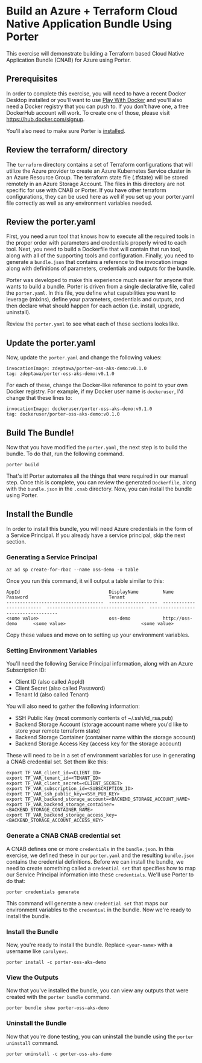 # Build an Azure + Terraform Cloud Native Application Bundle Using Porter

This exercise will demonstrate building a Terraform based Cloud Native Application Bundle (CNAB) for Azure using Porter.

## Prerequisites

In order to complete this exercise, you will need to have a recent Docker Desktop installed or you'll want to use [Play With Docker](https://labs.play-with-docker.com/) and you'll also need a Docker registry that you can push to. If you don't have one, a free DockerHub account will work. To create one of those, please visit https://hub.docker.com/signup.

You'll also need to make sure Porter is [installed](https://porter.sh/install/).

## Review the terraform/ directory

The `terraform` directory contains a set of Terraform configurations that will utilize the Azure provider to create an Azure Kubernetes Service cluster in an Azure Resource Group. The terraform state file (.tfstate) will be stored remotely in an Azure Storage Account. The files in this directory are not specific for use with CNAB or Porter. If you have other terraform configurations, they can be used here as well if you set up your porter.yaml file correctly as well as any environment variables needed.

## Review the porter.yaml

First, you need a run tool that knows how to execute all the required tools in the proper order with parameters and credentials properly wired to each tool. Next, you need to build a Dockerfile that will contain that run tool, along with all of the supporting tools and configuration. Finally, you need to generate a `bundle.json` that contains a reference to the invocation image along with definitions of parameters, credentials and outputs for the bundle.

Porter was developed to make this experience much easier for anyone that wants to build a bundle. Porter is driven from a single declarative file, called the `porter.yaml`. In this file, you define what capabilities you want to leverage (mixins), define your parameters, credentials and outputs, and then declare what should happen for each action (i.e. install, upgrade, uninstall).

Review the `porter.yaml` to see what each of these sections looks like.

## Update the porter.yaml

Now, update the `porter.yaml` and change the following values:

```
invocationImage: zdeptawa/porter-oss-aks-demo:v0.1.0
tag: zdeptawa/porter-oss-aks-demo:v0.1.0
```

For each of these, change the Docker-like reference to point to your own Docker registry. For example, if my Docker user name is `dockeruser`, I'd change that these lines to:

```
invocationImage: dockeruser/porter-oss-aks-demo:v0.1.0
tag: dockeruser/porter-oss-aks-demo:v0.1.0
```

## Build The Bundle!

Now that you have modified the `porter.yaml`, the next step is to build the bundle. To do that, run the following command.

```
porter build
```

That's it! Porter automates all the things that were required in our manual step. Once this is complete, you can review the generated `Dockerfile`, along with the `bundle.json` in the `.cnab` directory. Now, you can install the bundle using Porter.

## Install the Bundle

In order to install this bundle, you will need Azure credentials in the form of a Service Principal. If you already have a service principal, skip the next section.

### Generating a Service Principal

```
az ad sp create-for-rbac --name oss-demo -o table
```

Once you run this command, it will output a table similar to this:

```
AppId                                 DisplayName         Name                       Password                              Tenant
------------------------------------  ------------------  -------------------------  ------------------------------------  ------------------------------------
<some value>                          oss-demo            http://oss-demo      <some value>                            <some value>
```

Copy these values and move on to setting up your environment variables.

### Setting Environment Variables

You'll need the following Service Principal information, along with an Azure Subscription ID:

* Client ID (also called AppId)
* Client Secret (also called Password)
* Tenant Id (also called Tenant)

You will also need to gather the following information:

* SSH Public Key (most commonly contents of ~/.ssh/id_rsa.pub)
* Backend Storage Account (storage account name where you'd like to store your remote terraform state)
* Backend Storage Container (container name within the storage account)
* Backend Storage Access Key (access key for the storage account)

These will need to be in a set of environment variables for use in generating a CNAB credential set. Set them like this:

```
export TF_VAR_client_id=<CLIENT_ID>
export TF_VAR_tenant_id=<TENANT_ID>
export TF_VAR_client_secret=<CLIENT_SECRET>
export TF_VAR_subscription_id=<SUBSCRIPTION_ID>
export TF_VAR_ssh_public_key=<SSH_PUB_KEY>
export TF_VAR_backend_storage_account=<BACKEND_STORAGE_ACCOUNT_NAME>
export TF_VAR_backend_storage_container=<BACKEND_STORAGE_CONTAINER_NAME>
export TF_VAR_backend_storage_access_key=<BACKEND_STORAGE_ACCOUNT_ACCESS_KEY>
```

### Generate a CNAB CNAB credential set

A CNAB defines one or more `credentials` in the `bundle.json`. In this exercise, we defined these in our `porter.yaml` and the resulting `bundle.json` contains the credential definitions. Before we can install the bundle, we need to create something called a `credential set` that specifies how to map our Service Principal information into these `credentials`. We'll use Porter to do that:

```
porter credentials generate
```

This command will generate a new `credential set` that maps our environment variables to the `credential` in the bundle. Now we're ready to install the bundle.

### Install the Bundle

Now, you're ready to install the bundle. Replace `<your-name>` with a username like `carolynvs`.

```
porter install -c porter-oss-aks-demo
```

### View the Outputs

Now that you've installed the bundle, you can view any outputs that were created with the `porter bundle` command.

```
porter bundle show porter-oss-aks-demo
```

### Uninstall the Bundle

Now that you're done testing, you can uninstall the bundle using the `porter uninstall` command.

```
porter uninstall -c porter-oss-aks-demo
```

